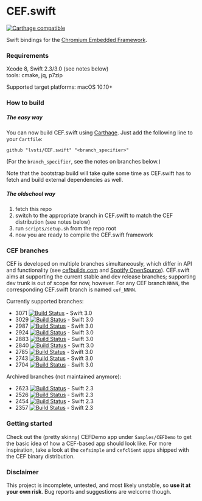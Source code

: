 # CEF.swift

[![Carthage compatible](https://img.shields.io/badge/Carthage-compatible-brightgreen.svg)](https://github.com/Carthage/Carthage)

Swift bindings for the [Chromium Embedded Framework](https://bitbucket.org/chromiumembedded/cef/).

### Requirements

Xcode 8, Swift 2.3/3.0 (see notes below)<br/>
tools: cmake, jq, p7zip

Supported target platforms: macOS 10.10+

### How to build

##### The easy way

You can now build CEF.swift using [Carthage](https://github.com/Carthage/Carthage). Just add the following line to your `Cartfile`:

```
github "lvsti/CEF.swift" "<branch_specifier>"
```

(For the `branch_specifier`, see the notes on branches below.)

Note that the bootstrap build will take quite some time as CEF.swift has to fetch and build external dependencies as well.

##### The oldschool way

1. fetch this repo
2. switch to the appropriate branch in CEF.swift to match the CEF distribution (see notes below)
3. run `scripts/setup.sh` from the repo root
4. now you are ready to compile the CEF.swift framework

### CEF branches

CEF is developed on multiple branches simultaneously, which differ in API and functionality (see [cefbuilds.com](https://cefbuilds.com) and [Spotify OpenSource](http://opensource.spotify.com/cefbuilds/index.html)). CEF.swift aims at supporting the current stable and dev release branches; supporting dev trunk is out of scope for now, however. For any CEF branch `NNNN`, the corresponding CEF.swift branch is named `cef_NNNN`.

Currently supported branches: 

- 3071 [![Build Status](https://travis-ci.org/lvsti/CEF.swift.svg?branch=cef_3071)](https://travis-ci.org/lvsti/CEF.swift) - Swift 3.0
- 3029 [![Build Status](https://travis-ci.org/lvsti/CEF.swift.svg?branch=cef_3029)](https://travis-ci.org/lvsti/CEF.swift) - Swift 3.0
- 2987 [![Build Status](https://travis-ci.org/lvsti/CEF.swift.svg?branch=cef_2987)](https://travis-ci.org/lvsti/CEF.swift) - Swift 3.0
- 2924 [![Build Status](https://travis-ci.org/lvsti/CEF.swift.svg?branch=cef_2924)](https://travis-ci.org/lvsti/CEF.swift) - Swift 3.0
- 2883 [![Build Status](https://travis-ci.org/lvsti/CEF.swift.svg?branch=cef_2883)](https://travis-ci.org/lvsti/CEF.swift) - Swift 3.0
- 2840 [![Build Status](https://travis-ci.org/lvsti/CEF.swift.svg?branch=cef_2840)](https://travis-ci.org/lvsti/CEF.swift) - Swift 3.0
- 2785 [![Build Status](https://travis-ci.org/lvsti/CEF.swift.svg?branch=cef_2785)](https://travis-ci.org/lvsti/CEF.swift) - Swift 3.0
- 2743 [![Build Status](https://travis-ci.org/lvsti/CEF.swift.svg?branch=cef_2743)](https://travis-ci.org/lvsti/CEF.swift) - Swift 3.0
- 2704 [![Build Status](https://travis-ci.org/lvsti/CEF.swift.svg?branch=cef_2704)](https://travis-ci.org/lvsti/CEF.swift) - Swift 3.0

Archived branches (not maintained anymore):

- 2623 [![Build Status](https://travis-ci.org/lvsti/CEF.swift.svg?branch=cef_2623)](https://travis-ci.org/lvsti/CEF.swift) - Swift 2.3
- 2526 [![Build Status](https://travis-ci.org/lvsti/CEF.swift.svg?branch=cef_2526)](https://travis-ci.org/lvsti/CEF.swift) - Swift 2.3
- 2454 [![Build Status](https://travis-ci.org/lvsti/CEF.swift.svg?branch=cef_2454)](https://travis-ci.org/lvsti/CEF.swift) - Swift 2.3
- 2357 [![Build Status](https://travis-ci.org/lvsti/CEF.swift.svg?branch=cef_2357)](https://travis-ci.org/lvsti/CEF.swift) - Swift 2.3


### Getting started

Check out the (pretty skinny) CEFDemo app under `Samples/CEFDemo` to get the basic idea of how a CEF-based app should look like. For more inspiration, take a look at the `cefsimple` and `cefclient` apps shipped with the CEF binary distribution.

### Disclaimer

This project is incomplete, untested, and most likely unstable, so **use it at your own risk**. Bug reports and suggestions are welcome though.
